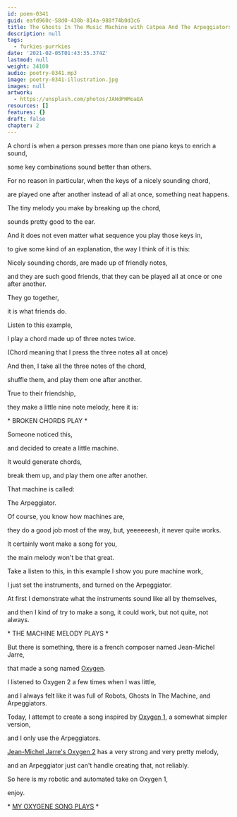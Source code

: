 ```yaml
---
id: poem-0341
guid: eafd960c-58d0-438b-814a-988f74b0d3c6
title: The Ghosts In The Music Machine with Catpea And The Arpeggiators
description: null
tags:
  - furkies-purrkies
date: '2021-02-05T01:43:35.374Z'
lastmod: null
weight: 34100
audio: poetry-0341.mp3
image: poetry-0341-illustration.jpg
images: null
artwork:
  - https://unsplash.com/photos/JAHdPHMoaEA
resources: []
features: {}
draft: false
chapter: 2
---
```


A chord is when a person presses more than one piano keys to enrich a sound,

some key combinations sound better than others.

For no reason in particular, when the keys of a nicely sounding chord,

are played one after another instead of all at once, something neat happens.

The tiny melody you make by breaking up the chord,

sounds pretty good to the ear.

And it does not even matter what sequence you play those keys in,

to give some kind of an explanation, the way I think of it is this:

Nicely sounding chords, are made up of friendly notes,

and they are such good friends, that they can be played all at once or one after another.

They go together,

it is what friends do.

Listen to this example,

I play a chord made up of three notes twice.

(Chord meaning that I press the three notes all at once)

And then, I take all the three notes of the chord,

shuffle them, and play them one after another.

True to their friendship,

they make a little nine note melody, here it is:

\* BROKEN CHORDS PLAY \*

Someone noticed this,

and decided to create a little machine.

It would generate chords,

break them up, and play them one after another.

That machine is called:

The Arpeggiator.

Of course, you know how machines are,

they do a good job most of the way, but, yeeeeeesh, it never quite works.

It certainly wont make a song for you,

the main melody won't be that great.

Take a listen to this, in this example I show you pure machine work,

I just set the instruments, and turned on the Arpeggiator.

At first I demonstrate what the instruments sound like all by themselves,

and then I kind of try to make a song, it could work, but not quite, not always.

\* THE MACHINE MELODY PLAYS \*

But there is something, there is a french composer named Jean-Michel Jarre,

that made a song named [Oxygen](https://www.youtube.com/watch?v=hD4KMp22jBg).

I listened to Oxygen 2 a few times when I was little,

and I always felt like it was full of Robots, Ghosts In The Machine, and Arpeggiators.

Today, I attempt to create a song inspired by [Oxygen 1](https://www.youtube.com/watch?v=Sj7A8SX7ccI "Jean-Michel Jarre's Oxygen 1"), a somewhat simpler version,

and I only use the Arpeggiators.

[Jean-Michel Jarre's Oxygen 2](https://www.youtube.com/watch?v=hD4KMp22jBg) has a very strong and very pretty melody,

and an Arpeggiator just can't handle creating that, not reliably.

So here is my robotic and automated take on Oxygen 1,

enjoy.

\* [MY OXYGENE SONG PLAYS](files/meow-oxygene.mp3 "Meow Oxygene") \*
